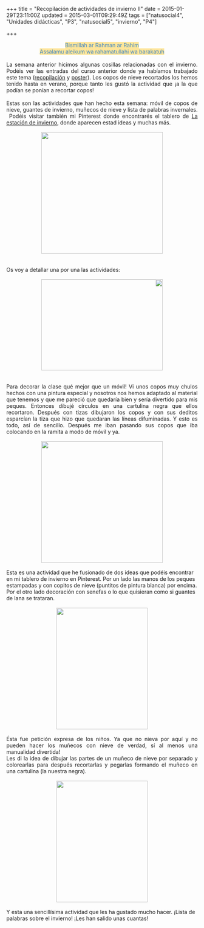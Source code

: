 +++
title = "Recopilación de actividades de invierno II"
date = 2015-01-29T23:11:00Z
updated = 2015-03-01T09:29:49Z
tags = ["natusocial4", "Unidades didácticas", "P3", "natusocial5", "invierno", "P4"]

+++

<div dir="ltr" style="text-align: left;" trbidi="on"><div style="text-align: center;"><span style="background-color: #ffe599; color: #3d85c6;">Bismillah ar Rahman ar Rahim</span></div><div><div style="text-align: center;"><span style="background-color: #ffe599; color: #3d85c6;">Assalamu aleikum wa rahamatullahi wa barakatuh</span></div></div><div><br /></div><div><div style="text-align: justify;">La semana anterior hicimos algunas cosillas relacionadas con el invierno. Podéis ver las entradas del curso anterior donde ya habíamos trabajado este tema (<a href="http://almadrassadenoura.blogspot.com.es/2014/01/recopilacion-de-las-actividades-sobre.html?m=1" target="_blank">recopilación</a> y <a href="http://almadrassadenoura.blogspot.com.es/2014/01/poster-glog-sobre-el-invierno.html?m=1" target="_blank">poster</a>). Los copos de nieve recortados los hemos tenido hasta en verano, porque tanto les gustó la actividad que ¡a la que podían se ponían a recortar copos!&nbsp;</div></div><div><br /></div><div><div style="text-align: justify;">Estas son las actividades que han hecho esta semana: móvil de copos de nieve, guantes de invierno, muñecos de nieve y lista de palabras invernales. &nbsp;Podéis visitar también mi Pinterest donde encontrarés el tablero de <a href="http://www.pinterest.com/ummuyumna/estaci%C3%B3n-de-invierno-winter/" target="_blank">La estación de invierno</a>, donde aparecen estad ideas y muchas más.</div></div><div><br /></div><div><div class="separator" style="clear: both; text-align: center;"><a href="https://lh4.googleusercontent.com/-lFDFMOVeZF4/VMoI66L-XpI/AAAAAAAAHSc/a-BYlRKAybY/s640/blogger-image--1476096834.jpg" imageanchor="1" style="margin-left: 1em; margin-right: 1em;"><img border="0" height="320" src="https://lh4.googleusercontent.com/-lFDFMOVeZF4/VMoI66L-XpI/AAAAAAAAHSc/a-BYlRKAybY/s320/blogger-image--1476096834.jpg" width="320" /></a></div><div class="separator" style="clear: both;"></div><a name='more'></a><br /><br /><div class="separator" style="clear: both;">Os voy a detallar una por una las actividades:</div><div class="separator" style="clear: both;"><span id="goog_985633483"></span><span id="goog_985633484"></span><br /></div><div class="separator" style="clear: both;"></div><div class="separator" dir="rtl" style="clear: both; text-align: center;"><a href="https://lh3.googleusercontent.com/-q82Olrj-Ixs/VMqvJ78VUCI/AAAAAAAAHTA/FQRdetYyWaU/s640/blogger-image-169319311.jpg" imageanchor="1" style="margin-left: 1em; margin-right: 1em;"><img border="0" height="240" src="https://lh3.googleusercontent.com/-q82Olrj-Ixs/VMqvJ78VUCI/AAAAAAAAHTA/FQRdetYyWaU/s320/blogger-image-169319311.jpg" width="320" /></a></div><br /><div class="separator" style="clear: both;"></div><div class="separator" style="clear: both; text-align: center;"><br /></div><div class="separator" style="clear: both; text-align: justify;"><span style="-webkit-composition-fill-color: rgba(175, 192, 227, 0.230469); -webkit-composition-frame-color: rgba(77, 128, 180, 0.230469); -webkit-tap-highlight-color: rgba(26, 26, 26, 0.296875);">Para decorar la clase qué mejor que un móvil! Vi unos copos muy chulos hechos con una pintura especial y nosotros nos hemos adaptado al material que tenemos y que me pareció que quedaría bien y sería divertido para mis peques. Entonces dibujé círculos en una cartulina negra que ellos recortaron. Después con tizas dibujaron los copos y con sus deditos esparcían la tiza que hizo que quedaran las líneas difuminadas. Y esto es todo, así de sencillo. Después me iban pasando sus copos que iba colocando en la ramita a modo de móvil y ya.&nbsp;</span></div><div class="separator" style="clear: both;"><br /></div><div class="separator" style="clear: both;"></div><div class="separator" style="clear: both; text-align: center;"><a href="https://lh6.googleusercontent.com/-7JGJXsuY53E/VMoI88hIj2I/AAAAAAAAHSk/-6Awh08BPrI/s640/blogger-image--672744741.jpg" imageanchor="1" style="margin-left: 1em; margin-right: 1em;"><img border="0" height="320" src="https://lh6.googleusercontent.com/-7JGJXsuY53E/VMoI88hIj2I/AAAAAAAAHSk/-6Awh08BPrI/s320/blogger-image--672744741.jpg" width="320" /></a></div><div class="separator" style="clear: both;"><br /></div><div class="separator" style="clear: both;">Esta es una actividad que he fusionado de dos ideas que podéis encontrar en mi tablero de invierno en Pinterest. Por un lado las manos de los peques estampadas y con copitos de nieve (puntitos de pintura blanca) por encima. Por el otro lado decoración con senefas o lo que quisieran como si guantes de lana se trataran.</div><div class="separator" style="clear: both;"><br /></div><div class="separator" style="clear: both;"></div><div class="separator" style="clear: both; text-align: center;"><a href="https://lh5.googleusercontent.com/-2MEjx8C2G4g/VMoI2iDQdWI/AAAAAAAAHSM/0VK2JmEKiyk/s640/blogger-image--1912047223.jpg" imageanchor="1" style="margin-left: 1em; margin-right: 1em;"><img border="0" height="320" src="https://lh5.googleusercontent.com/-2MEjx8C2G4g/VMoI2iDQdWI/AAAAAAAAHSM/0VK2JmEKiyk/s320/blogger-image--1912047223.jpg" width="240" /></a></div><div class="separator" style="clear: both;"><br /></div><div class="separator" style="clear: both; text-align: justify;">Ésta fue petición expresa de los niños. Ya que no nieva por aquí y no pueden hacer los muñecos con nieve de verdad, sí al menos una manualidad divertida!&nbsp;</div><div class="separator" style="clear: both; text-align: justify;">Les di la idea de dibujar las partes de un muñeco de nieve por separado y colorearlas para después recortarlas y pegarlas formando el muñeco en una cartulina (la nuestra negra).</div><div class="separator" style="clear: both;"><br /></div><div class="separator" style="clear: both;"></div><div class="separator" style="clear: both; text-align: center;"><a href="https://lh6.googleusercontent.com/-5maArTl3Zzg/VMoI46zgbvI/AAAAAAAAHSU/o4MSNRz9MMc/s640/blogger-image--825709672.jpg" imageanchor="1" style="margin-left: 1em; margin-right: 1em;"><img border="0" height="320" src="https://lh6.googleusercontent.com/-5maArTl3Zzg/VMoI46zgbvI/AAAAAAAAHSU/o4MSNRz9MMc/s320/blogger-image--825709672.jpg" width="240" /></a></div><br />Y esta una sencillísima actividad que les ha gustado mucho hacer. ¡Lista de palabras sobre el invierno! ¡Les han salido unas cuantas!<br /><br /></div></div>
